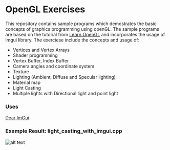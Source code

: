# OpenGL Exercises

This repository contains sample programs which demostrates the basic concepts of graphics programming using openGL. The sample programs are based on the tutorial from [Learn OpenGL](https://learnopengl.com/) and incorporates the usage of imgui library. The exerciese include the concepts and usage of:
  - Vertices and Vertex Arrays
  - Shader programming
  - Vertex Buffer, Index Buffer
  - Camera angles and coordinate system
  - Texture
  - Lighting (Ambient, Diffuse and Specular lighting)
  - Material map
  - Light Casting
  - Multiple lights with Directional light and point light
  
### Uses
[Dear ImGui](https://github.com/ocornut/imgui)

### Example Result: light_casting_with_imgui.cpp
![alt text](https://github.com/ishansheth/openGLExercises/blob/master/images/Screenshot%20from%202021-02-28%2020-21-35.png)
